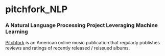 # pitchfork_NLP
### A Natural Language Processing Project Leveraging Machine Learning

[Pitchfork](https://pitchfork.com/) is an American online music publication that regularly publishes reviews and ratings of recently released / reissued albums.
